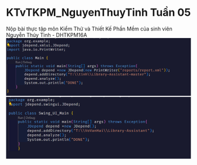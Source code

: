 # KTvTKPM_NguyenThuyTinh Tuần 05

Nộp bài thực tập môn Kiểm Thử và Thiết Kế Phần Mềm của sinh viên Nguyễn Thúy Tình - DHTKPM16A
![alt text](image.png)
![alt text](image-1.png)
